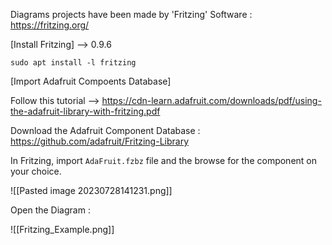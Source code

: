 Diagrams projects have been made by 'Fritzing' Software : https://fritzing.org/

[Install Fritzing] --> 0.9.6

```shell
sudo apt install -l fritzing
```

[Import Adafruit Compoents Database]

Follow this tutorial --> https://cdn-learn.adafruit.com/downloads/pdf/using-the-adafruit-library-with-fritzing.pdf

Download the Adafruit Component Database : https://github.com/adafruit/Fritzing-Library

In Fritzing, import `AdaFruit.fzbz` file and the browse for the component on your choice.

![[Pasted image 20230728141231.png]]

Open the Diagram :

![[Fritzing_Example.png]]

